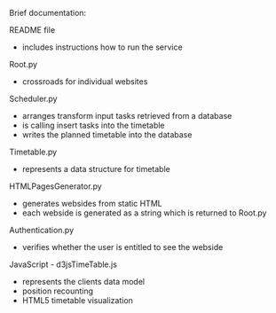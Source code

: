Brief documentation:

README file
 - includes instructions how to run the service

Root.py
 - crossroads for individual websites

Scheduler.py
 - arranges transform input tasks retrieved from a database
 - is calling insert tasks into the timetable
 - writes the planned timetable into the database 

Timetable.py
 - represents a data structure for timetable

HTMLPagesGenerator.py
 - generates websides from static HTML
 - each webside is generated as a string which is returned to Root.py

Authentication.py
 - verifies whether the user is entitled to see the webside

JavaScript - d3jsTimeTable.js
 - represents the clients data model
 - position recounting
 - HTML5 timetable visualization
